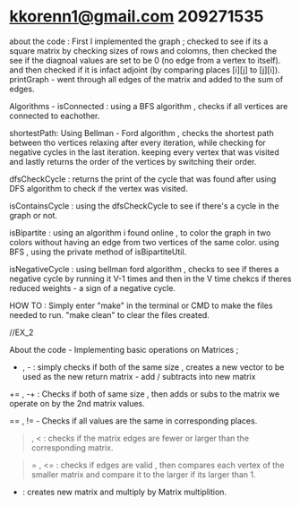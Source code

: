 #  kkorenn1@gmail.com 209271535


about the code :
First I implemented the graph ; checked to see if its a square matrix by checking sizes of rows and colomns, then checked the see if the diagnoal values are set to be 0 (no edge from a vertex to itself).
and then checked if it is infact adjoint (by comparing places [i][j] to [j][i]).
printGraph - went through all edges of the matrix and added to the sum of edges.

Algorithms - 
isConnected : using a BFS algorithm , checks if all vertices are connected to eachother.

shortestPath:
Using Bellman - Ford algorithm , checks the shortest path between tho vertices relaxing after every iteration, while checking for negative cycles in the last iteration.
keeping every vertex that was visited and lastly returns the order of the vertices by switching their order.

dfsCheckCycle :
returns the print of the cycle that was found after using DFS algorithm to check if the vertex was visited.

isContainsCycle :
using the dfsCheckCycle to see if there's a cycle in the graph or not.

isBipartite :
using an algorithm i found online , to color the graph in two colors without having an edge from two vertices of the same color.
using BFS , using the private method of isBipartiteUtil.

isNegativeCycle :
using bellman ford algorithm , checks to see if theres a negative cycle by running it V-1 times and then in the V time chekcs if theres reduced weights - a sign of a negative cycle.

HOW TO :
Simply enter "make" in the terminal or CMD to make the files needed to run.
"make clean" to clear the files created.


//EX_2 

About the code - 
Implementing basic operations on Matrices ;
+ , - : simply checks if both of the same size , creates a new vector to be used as the new return matrix - add / subtracts into new matrix

+= , -+ : Checks if both of same size , then adds or subs to the matrix we operate on by the 2nd matrix values.

== , != - Checks if all values are the same in corresponding places.

> , < : checks if the matrix edges are fewer or larger than the corresponding matrix.

>= , <= : checks if edges are valid , then compares each vertex of the smaller matrix and compare it to the larger if its larger than 1.

* : creates new matrix and multiply by Matrix multiplition.


